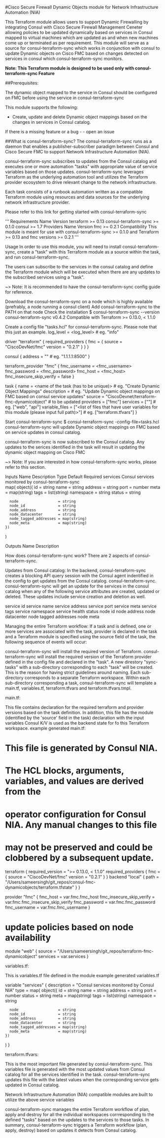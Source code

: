 #Cisco Secure Firewall Dynamic Objects module for Network Infrastructure Automation (NIA)

This Terraform module allows users to support Dynamic Firewalling by integrating Consul with Cisco Secure Firewall Management Ceneter allowing policies to be updated dynamically based on services in Consul mapped to virtual machines which are updated as and when new machines come up or terminated as per requirement. 
This module will serve as a source for consul-terraform-sync which works in conjunction with consul to update Dynamic objects on Cisco FMC based on changes detected on services in consul which consul-terraform-sync monitors.

**Note: This Terraform module is designed to be used only with consul-terraform-sync Feature**

##Prerequisites:

The dynamic object mapped to the service in Consul should be configured on FMC before using the service in consul-terraform-sync

This module supports the following:

* Create, update and delete Dynamic object mappings based on the changes in services in Consul catalog.

If there is a missing feature or a bug - - open an issue

##What is consul-terraform-sync?
The consul-terraform-sync runs as a daemon that enables a publisher-subscriber paradigm between Consul and Cisco Secure FMC to support Network Infrastructure Automation (NIA).


consul-terraform-sync subscribes to updates from the Consul catalog and executes one or more automation "tasks" with appropriate value of service variables based on those updates. consul-terraform-sync leverages Terraform as the underlying automation tool and utilizes the Terraform provider ecosystem to drive relevant change to the network infrastructure.

Each task consists of a runbook automation written as a compatible Terraform module using resources and data sources for the underlying network infrastructure provider.

Please refer to this link for getting started with consul-terraform-sync

'''
Requirements
Name	Version
terraform	>= 0.13
consul-terraform-sync	>= 0.1.0
consul	>= 1.7
Providers
Name	Version
fmc	>= 0.2.1
Compatibility
This module is meant for use with consul-terraform-sync >= 0.1.0 and Terraform >= 0.13 and fmc versions >= 0.2.1
'''

Usage
In order to use this module, you will need to install consul-terraform-sync, create a "task" with this Terraform module as a source within the task, and run consul-terraform-sync.

The users can subscribe to the services in the consul catalog and define the Terraform module which will be executed when there are any updates to the subscribed services using a "task".

~> Note: It is recommended to have the consul-terraform-sync config guide for reference.

Download the consul-terraform-sync on a node which is highly available (prefrably, a node running a consul client)
Add consul-terraform-sync to the PATH on that node
Check the installation
 $ consul-terraform-sync --version
consul-terraform-sync v0.4.2
Compatible with Terraform >= 0.13.0, < 1.1.0

Create a config file "tasks.hcl" for consul-terraform-sync. Please note that this just an example.
log_level = <log_level> # eg. "info"

driver "terraform" {
  required_providers {
    fmc = {
      source = "CiscoDevNet/fmc"
      version = "0.2.1"
    }
  }
}

consul {
  address = "<consul agent address>" # eg. "1.1.1.1:8500"
}

terraform_provider "fmc" {
  fmc_username = <fmc_username>
  fmc_password = <fmc_password>
  fmc_host = <fmc_host>
  fmc_insecure_skip_verify = false
}

task {
  name = <name of the task (has to be unique)> # eg. "Create Dynamic Object Mappings"
  description = <description of the task> # eg. "Update Dynamic object mappings on FMC based on consul service updates"
  source = "CiscoDevnet/terraform-fmc-dynamicobject" # to be updated
  providers = ["fmc"]
  services = ["<list of services you want to subscribe to>"] # eg. ["web", "api"]
  variable_files = ["<list of files that have user variables for this module (please input full path)>"] # eg. ["terraform.tfvars"]
}

Start consul-terraform-sync
$ consul-terraform-sync -config-file=tasks.hcl
consul-terraform-sync will update Dynamic object mappings on FMC based on service updates in consul catalog.

consul-terraform-sync is now subscribed to the Consul catalog. Any updates to the serices identified in the task will result in updating the dynamic object mapping on Cisco FMC

~> Note: If you are interested in how consul-terraform-sync works, please refer to this section.

Inputs
Name	Description	Type	Default	Required
services	Consul services monitored by consul-terraform-sync	
map(
    object({
      id        = string
      name      = string
      address   = string
      port      = number
      meta      = map(string)
      tags      = list(string)
      namespace = string
      status    = string

      node                  = string
      node_id               = string
      node_address          = string
      node_datacenter       = string
      node_tagged_addresses = map(string)
      node_meta             = map(string)
    })
  )

Outputs
Name	Description

How does consul-terraform-sync work?
There are 2 aspects of consul-terraform-sync.

Updates from Consul catalog: In the backend, consul-terraform-sync creates a blocking API query session with the Consul agent indentified in the config to get updates from the Consul catalog. consul-terraform-sync. consul-terraform-sync will get an update for the services in the consul catalog when any of the following service attributes are created, updated or deleted. These updates include service creation and deletion as well.

service id
service name
service address
service port
service meta
service tags
service namespace
service health status
node id
node address
node datacenter
node tagged addresses
node meta

Managing the entire Terraform workflow: If a task and is defined, one or more services are associated with the task, provider is declared in the task and a Terraform module is specified using the source field of the task, the following sequence of events will occur:

consul-terraform-sync will install the required version of Terraform.
consul-terraform-sync will install the required version of the Terraform provider defined in the config file and declared in the "task".
A new direstory "sync-tasks" with a sub-directory corresponding to each "task" will be created. This is the reason for having strict guidelines around naming.
Each sub-directory corresponds to a separate Terraform workspace.
Within each sub-directory corresponding a task, consul-terraform-sync will template a main.tf, variables.tf, terraform.tfvars and terraform.tfvars.tmpl.

main.tf:

This file contains declaration for the required terraform and provider versions based on the task definition.
In addition, this file has the module (identified by the 'source' field in the task) declaration with the input variables
Consul K/V is used as the backend state for fo this Terraform workspace.
example generated main.tf:

# This file is generated by Consul NIA.
#
# The HCL blocks, arguments, variables, and values are derived from the
# operator configuration for Consul NIA. Any manual changes to this file
# may not be preserved and could be clobbered by a subsequent update.

terraform {
  required_version = ">= 0.13.0, < 1.1.0"
  required_providers {
    fmc = {
      source  = "CiscoDevNet/fmc"
      version = "0.2.1"
    }
  }
  backend "local" {
    path = "/Users/sameersingh/git_repos/consul-fmc-dynamicobjects/terraform.tfstate"
  }
}

provider "fmc" {
  fmc_host                 = var.fmc.fmc_host
  fmc_insecure_skip_verify = var.fmc.fmc_insecure_skip_verify
  fmc_password             = var.fmc.fmc_password
  fmc_username             = var.fmc.fmc_username
}

# update policies based on node availability
module "web" {
  source   = "/Users/sameersingh/git_repos/terraform-fmc-dynamicobject"
  services = var.services
}

variables.tf:

This is variables.tf file defined in the module
example generated variables.tf

variable "services" {
description = "Consul services monitored by Consul NIA"
  type = map(
    object({
      id        = string
      name      = string
      address   = string
      port      = number
      status    = string
      meta      = map(string)
      tags      = list(string)
      namespace = string

      node                  = string
      node_id               = string
      node_address          = string
      node_datacenter       = string
      node_tagged_addresses = map(string)
      node_meta             = map(string)
    })
  )
}


terraform.tfvars:

This is the most important file generated by consul-terraform-sync.
This variables file is generated with the most updated values from Consul catalog for all the services identified in the task.
consul-terraform-sync updates this file with the latest values when the corresponding service gets updated in Consul catalog.

Network Infrastructure Automation (NIA) compatible modules are built to utilize the above service variables

consul-terraform-sync manages the entire Terraform workflow of plan, apply and destroy for all the individual workspaces corrresponding to the defined "tasks" based on the updates to the services to those tasks.
In summary, consul-terraform-sync triggers a Terraform workflow (plan, apply, destroy) based on updates it detects from Consul catalog.
